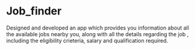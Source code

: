 # Job_finder
  Designed and developed an app which provides you information about all the available jobs nearby you, along with all the details regarding the job , including the eligibility crieteria, salary and qualification required.
